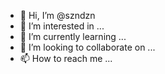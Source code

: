 - 👋 Hi, I’m @szndzn
- 👀 I’m interested in ...
- 🌱 I’m currently learning ...
- 💞️ I’m looking to collaborate on ...
- 📫 How to reach me ...

<!---
szndzn/szndzn is a ✨ special ✨ repository because its `README.md` (this file) appears on your GitHub profile.
You can click the Preview link to take a look at your changes.
--->

